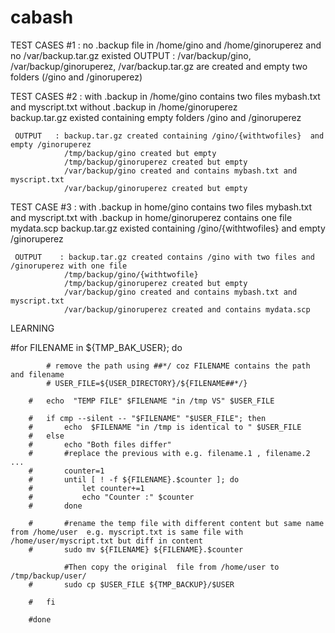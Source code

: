# cabash
TEST CASES #1 :  no .backup file in /home/gino and /home/ginoruperez  and no /var/backup.tar.gz existed
     OUTPUT   :  /var/backup/gino, /var/backup/ginoruperez, /var/backup.tar.gz are created and empty two folders (/gino and /ginoruperez)

TEST CASES #2 : with .backup in /home/gino  contains two files mybash.txt and myscript.txt
                without .backup in /home/ginoruperez  
                backup.tar.gz existed containing empty folders /gino and /ginoruperez

     OUTPUT   : backup.tar.gz created containing /gino/{withtwofiles}  and empty /ginoruperez 
                /tmp/backup/gino created but empty
                /tmp/backup/ginoruperez created but empty
                /var/backup/gino created and contains mybash.txt and myscript.txt
                /var/backup/ginoruperez created but empty
    

TEST CASE #3   : with .backup in home/gino contains two files mybash.txt and myscript.txt
                 with .backup in home/ginoruperez contains one file  mydata.scp
                 backup.tar.gz existed containing /gino/{withtwofiles}  and empty /ginoruperez 

     OUTPUT    : backup.tar.gz created contains /gino with two files and /ginoruperez with one file
                /tmp/backup/gino/{withtwofile}
                /tmp/backup/ginoruperez created but empty
                /var/backup/gino created and contains mybash.txt and myscript.txt
                /var/backup/ginoruperez created and contains mydata.scp
    
                 

LEARNING 


#for FILENAME in ${TMP_BAK_USER}; do

			# remove the path using ##*/ coz FILENAME contains the path and filename
			# USER_FILE=${USER_DIRECTORY}/${FILENAME##*/}

		#	echo  "TEMP FILE" $FILENAME "in /tmp VS" $USER_FILE

		#	if cmp --silent -- "$FILENAME" "$USER_FILE"; then
		#		echo  $FILENAME "in /tmp is identical to " $USER_FILE
		#	else
		#		echo "Both files differ"
		#		#replace the previous with e.g. filename.1 , filename.2 ... 
		#		counter=1
		#		until [ ! -f ${FILENAME}.$counter ]; do
		#			let counter+=1
		#			echo "Counter :" $counter
		#		done

		#		#rename the temp file with different content but same name from /home/user  e.g. myscript.txt is same file with /home/user/myscript.txt but diff in content
		#		sudo mv ${FILENAME} ${FILENAME}.$counter

				#Then copy the original  file from /home/user to /tmp/backup/user/
		#		sudo cp $USER_FILE ${TMP_BACKUP}/$USER

		#	fi

		#done